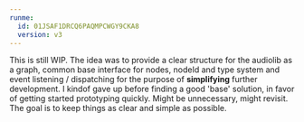 ```yaml
---
runme:
  id: 01JSAF1DRCQ6PAQMPCWGY9CKA8
  version: v3
---
```


This is still WIP. The idea was to provide a clear structure for the audiolib as a graph, common base interface for nodes, nodeId and type system and event listening / dispatching for the purpose of **simplifying** further development. I kindof gave up before finding a good 'base' solution, in favor of getting started prototyping quickly. Might be unnecessary, might revisit. The goal is to keep things as clear and simple as possible.